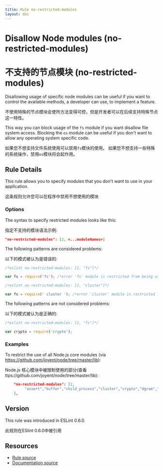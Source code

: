 ```yaml
---
title: Rule no-restricted-modules
layout: doc
---
```

<!-- Note: No pull requests accepted for this file. See README.md in the root directory for details. -->
# Disallow Node modules (no-restricted-modules)

# 不支持的节点模块 (no-restricted-modules)


Disallowing usage of specific node modules can be useful if you want to control the available methods, a developer can
use, to implement a feature.

不使用特殊的节点模块会使所方法变得可控，但是开发者可以在后续支持特殊节点这一特性。

This way you can block usage of the `fs` module if you want disallow file system access.
Blocking the `os` module can be useful if you don't want to allow any operating system specific code.

如果您不想支持文件系统使用可以禁用`fs`模块的使用。
如果您不想支持一些特殊的系统操作，禁用`os`模块将会起作用。

## Rule Details

This rule allows you to specify modules that you don't want to use in your application.

这条规则允许您可以在程序中禁用不想使用的模块

### Options

The syntax to specify restricted modules looks like this:

指定不支持的模块语法示例:

```json
"no-restricted-modules": [2, <...moduleNames>]
```

The following patterns are considered problems:

以下的模式被认为是错误的:

```js
/*eslint no-restricted-modules: [2, "fs"]*/

var fs = require('fs'); /*error 'fs' module is restricted from being used.*/
```

```js
/*eslint no-restricted-modules: [2, "cluster"]*/

var fs = require(' cluster '); /*error 'cluster' module is restricted from being used.*/
```

The following patterns are not considered problems:

以下的模式被认为是正确的:

```js
/*eslint no-restricted-modules: [2, "fs"]*/

var crypto = require('crypto');
```

### Examples

To restrict the use of all Node.js core modules (via https://github.com/joyent/node/tree/master/lib):

Node.js 核心模块中被限制使用的部分(查看 ttps://github.com/joyent/node/tree/master/lib):

```json
    "no-restricted-modules": [2,
         "assert","buffer","child_process","cluster","crypto","dgram","dns","domain","events","freelist","fs","http","https","module","net","os","path","punycode","querystring","readline","repl","smalloc","stream","string_decoder","sys","timers","tls","tracing","tty","url","util","vm","zlib"
    ],
```

## Version

This rule was introduced in ESLint 0.6.0.

此规则在ESlint 0.6.0中被引用

## Resources

* [Rule source](https://github.com/eslint/eslint/tree/master/lib/rules/no-restricted-modules.js)
* [Documentation source](https://github.com/eslint/eslint/tree/master/docs/rules/no-restricted-modules.md)
